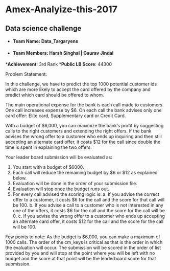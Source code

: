 # Amex-Analyize-this-2017
## Data science challenge

 * #### Team Name: Data_Targaryens
 * #### Team Members: Harsh Singhal | Gaurav Jindal
 *<b>Achievement</b>: 3rd Rank
 *<b>Public LB Score</b>: 44300

Problem Statement:

In this challenge, we have to predict the top 1000 potential customer ids which are more likely to accept the card offered by the company and predict which card should be offered to whom.

The main operational expense for the bank is each call made to customers. One call increases expense by $6. On each call the bank advises only one card offer: Elite card, Supplementary card or Credit Card.

With a budget of $6,000, you can maximize the bank’s profit by suggesting calls to the right customers and extending the right offers. If the bank advises the wrong offer to a customer who ends up inquiring and then still accepting an alternate card offer, it costs $12 for the call since double the time is spent in explaining the two offers. 

Your leader board submission will be evaluated as:
1. You start with a budget of $6000. 
2. Each call will reduce the remaining budget by $6 or $12 as explained below. 
3. Evaluation will be done in the order of your submission file. 
4. Evaluation will stop once the budget runs out.
5. For every call advised the scoring logic is:
a. If you advise the correct offer to a customer, it costs $6 for the call and the score for that call will be 100.
b. If you advise a call to a customer who is not interested in any one of the offers, it costs $6 for the call and the score for the call will be 0.
c. If you advise the wrong offer to a customer who ends up accepting an alternate card offer, it costs $12 for the call and the score for the call will be 100.



Few points to note:
As the budget is $6,000, you can make a maximum of 1000 calls. 
The order of the cm_keys is critical as that is the order in which the evaluation will occur.
The submission will be scored in the order of list provided by you and will stop at the point where you will be left with no budget and the score at that point will be the leaderboard score for that submission.
